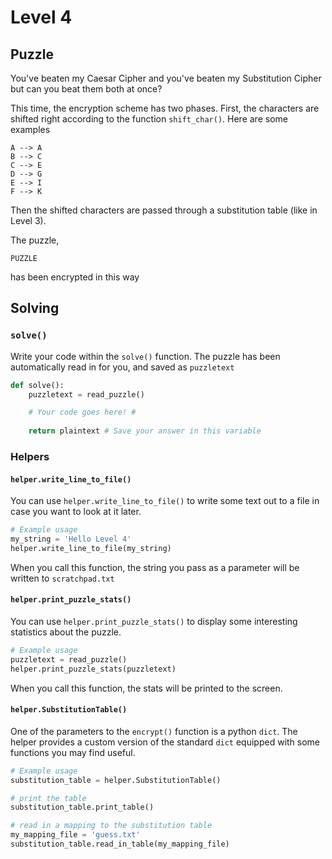 # Level 4



## Puzzle



You've beaten my Caesar Cipher and you've beaten my Substitution Cipher but can you beat them both at once? 

This time, the encryption scheme has two phases. First, the characters are shifted right according to the function `shift_char()`. Here are some examples

```
A --> A
B --> C
C --> E
D --> G
E --> I
F --> K
```

Then the shifted characters are passed through a substitution table (like in Level 3).

The puzzle,

```
PUZZLE
```

has been encrypted in this way



## Solving

### `solve()`

Write your code within the `solve()` function. The puzzle has been automatically read in for you, and saved as `puzzletext`
```python
def solve():
    puzzletext = read_puzzle()

    # Your code goes here! #
    
    return plaintext # Save your answer in this variable

```

### Helpers

#### `helper.write_line_to_file()`

You can use `helper.write_line_to_file()` to write some text out to a file in case you want to look at it later.

```python
# Example usage
my_string = 'Hello Level 4'
helper.write_line_to_file(my_string)
```

When you call this function, the string you pass as a parameter will be written to `scratchpad.txt`

#### `helper.print_puzzle_stats()`

You can use `helper.print_puzzle_stats()` to display some interesting statistics about the puzzle.

```python
# Example usage
puzzletext = read_puzzle()
helper.print_puzzle_stats(puzzletext)
```

When you call this function, the stats will be printed to the screen.

#### `helper.SubstitutionTable()`

One of the parameters to the `encrypt()` function is a python `dict`. The helper provides a custom version of the standard `dict` equipped with some functions you may find useful. 
```python
# Example usage
substitution_table = helper.SubstitutionTable()

# print the table
substitution_table.print_table()

# read in a mapping to the substitution table
my_mapping_file = 'guess.txt'
substitution_table.read_in_table(my_mapping_file)
```



